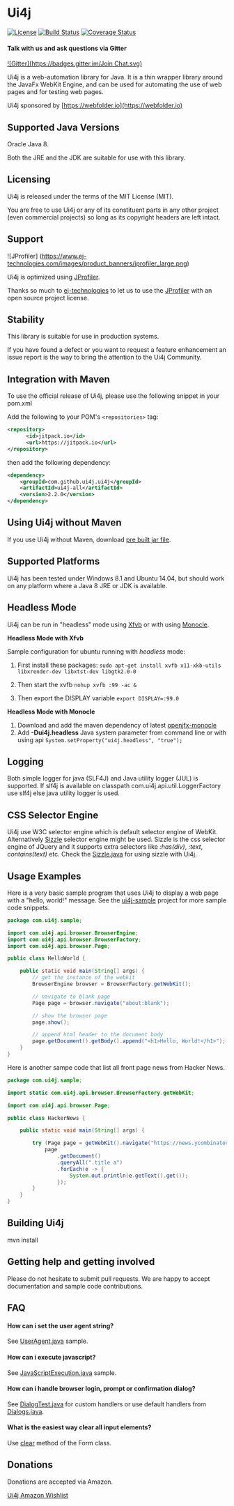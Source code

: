 Ui4j
====

[![License](http://img.shields.io/badge/license-MIT-blue.svg)](http://opensource.org/licenses/MIT) [![Build Status](https://drone.io/github.com/ui4j/ui4j/status.png)](https://drone.io/github.com/ui4j/ui4j/latest) [![Coverage Status](https://img.shields.io/coveralls/ui4j/ui4j.svg)](https://coveralls.io/r/ui4j/ui4j?branch=master)

#### Talk with us and ask questions via Gitter
[![Gitter](https://badges.gitter.im/Join Chat.svg)](https://gitter.im/ui4j/ui4j?utm_source=badge&utm_medium=badge&utm_campaign=pr-badge)



Ui4j is a web-automation library for Java. It is a thin wrapper library around the JavaFx WebKit Engine, and can be used for automating the use of web pages and for testing web pages.

Ui4j sponsored by [https://webfolder.io](https://webfolder.io)

Supported Java Versions
-----------------------

Oracle Java 8.

Both the JRE and the JDK are suitable for use with this library.


Licensing
---------

Ui4j is released under the terms of the MIT License (MIT).

You are free to use Ui4j or any of its constituent parts in any other project (even commercial projects) so long as its copyright headers are left intact.

Support
--------

![JProfiler] (https://www.ej-technologies.com/images/product_banners/jprofiler_large.png)

Ui4j is optimized using [JProfiler](http://www.ej-technologies.com/products/jprofiler/overview.html).

Thanks so much to [ej-technologies](https://www.ej-technologies.com) to let us to use the [JProfiler](http://www.ej-technologies.com/products/jprofiler/overview.html) with an open source project license.

Stability
---------

This library is suitable for use in production systems.


If you have found a defect or you want to request a feature enhancement an issue report is the way to bring the attention to the Ui4j Community.


Integration with Maven
----------------------

To use the official release of Ui4j, please use the following snippet in your pom.xml

Add the following to your POM's `<repositories>` tag:

```xml
<repository>
      <id>jitpack.io</id>
      <url>https://jitpack.io</url>
</repository>
```

then add the following dependency:

```xml
<dependency>
    <groupId>com.github.ui4j.ui4j</groupId>
    <artifactId>ui4j-all</artifactId>
    <version>2.2.0</version>
</dependency>
```

Using Ui4j without Maven
------------------------
If you use Ui4j without Maven, download [pre built jar file](https://jitpack.io/com/github/ui4j/ui4j/ui4j-all/2.2.0/ui4j-all-2.2.0.jar).


Supported Platforms
-------------------

Ui4j has been tested under Windows 8.1 and Ubuntu 14.04, but should work on any platform where a Java 8 JRE or JDK is available.


Headless Mode
-------------

Ui4j can be run in "headless" mode using [Xfvb](http://en.wikipedia.org/wiki/Xvfb) or with using [Monocle](https://wiki.openjdk.java.net/display/OpenJFX/Monocle).

**Headless Mode with Xfvb**

Sample configuration for ubuntu running with *headless* mode:

1. First install these packages:
```sudo apt-get install xvfb x11-xkb-utils libxrender-dev libxtst-dev libgtk2.0-0```

2. Then start the xvfb
```nohup xvfb :99 -ac &```

3. Then export the DISPLAY variable
```export DISPLAY=:99.0```

**Headless Mode with Monocle**

1. Download and add the maven dependency of latest [openjfx-monocle](https://github.com/ui4j/ui4j/blob/master/ui4j-webkit/lib/openjfx-monocle-8u76-b04.jar?raw=true)
2. Add **-Dui4j.headless** Java system parameter from command line or with using api ```System.setProperty("ui4j.headless", "true");```

Logging
-------
Both simple logger for java (SLF4J) and Java utility logger (JUL) is supported.
If slf4j is available on classpath com.ui4j.api.util.LoggerFactory use slf4j else java utility logger is used.

CSS Selector Engine
-------------------
Ui4j use W3C selector engine which is default selector engine of WebKit. Alternatively [Sizzle](http://http://sizzlejs.com) selector engine might be used.
Sizzle is the css selector engine of JQuery and it supports extra selectors like _:has(div)_, _:text_, _contains(text)_ etc.
Check the [Sizzle.java](https://github.com/ui4j/ui4j/blob/master/ui4j-sample/src/main/java/com/ui4j/sample/Sizzle.java) for using sizzle with Ui4j.


Usage Examples
--------------

Here is a very basic sample program that uses Ui4j to display a web page with a "hello, world!" message. See the [ui4j-sample](https://github.com/ui4j/ui4j/tree/master/ui4j-sample/src/main/java/com/ui4j/sample) project for more sample code snippets.

```java
package com.ui4j.sample;

import com.ui4j.api.browser.BrowserEngine;
import com.ui4j.api.browser.BrowserFactory;
import com.ui4j.api.browser.Page;

public class HelloWorld {

    public static void main(String[] args) {
        // get the instance of the webkit
        BrowserEngine browser = BrowserFactory.getWebKit();

        // navigate to blank page
        Page page = browser.navigate("about:blank");

        // show the browser page
        page.show();

        // append html header to the document body
        page.getDocument().getBody().append("<h1>Hello, World!</h1>");
    }
}
```

Here is another sampe code that list all front page news from Hacker News.

```java
package com.ui4j.sample;

import static com.ui4j.api.browser.BrowserFactory.getWebKit;

import com.ui4j.api.browser.Page;

public class HackerNews {

    public static void main(String[] args) {

        try (Page page = getWebKit().navigate("https://news.ycombinator.com")) {
            page
                .getDocument()
                .queryAll(".title a")
                .forEach(e -> {
                    System.out.println(e.getText().get());
                });
        }
    }
}
```

Building Ui4j
-------------
mvn install

Getting help and getting involved
---------------------------------

Please do not hesitate to submit pull requests.
We are happy to accept documentation and sample code contributions.

FAQ
---

#### How can i set the user agent string?

See [UserAgent.java](https://github.com/ui4j/ui4j/blob/master/ui4j-sample/src/main/java/com/ui4j/sample/UserAgent.java) sample.

#### How can i execute javascript?

See [JavaScriptExecution.java](https://github.com/ui4j/ui4j/blob/master/ui4j-sample/src/main/java/com/ui4j/sample/JavaScriptExecution.java) sample.

#### How can i handle browser login, prompt or confirmation dialog?

See [DialogTest.java](https://github.com/ui4j/ui4j/blob/master/ui4j-webkit/src/test/java/com/ui4j/test/DialogTest.java) for custom handlers or
use default handlers from [Dialogs.java](https://github.com/ui4j/ui4j/blob/master/ui4j-api/src/main/java/com/ui4j/api/dialog/Dialogs.java).

#### What is the easiest way clear all input elements?

Use [clear](https://github.com/ui4j/ui4j/blob/master/ui4j-api/src/main/java/com/ui4j/api/dom/Form.java#L13) method of the Form class.

Donations
---------
Donations are accepted via Amazon.

[Ui4j Amazon Wishlist](https://www.amazon.com/registry/wishlist/1IPPMT8VAXN2F)



